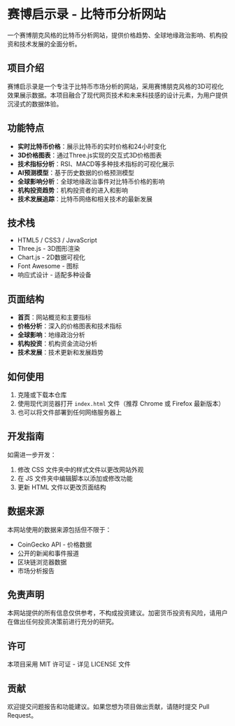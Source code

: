 # 赛博启示录 - 比特币分析网站

一个赛博朋克风格的比特币分析网站，提供价格趋势、全球地缘政治影响、机构投资和技术发展的全面分析。

## 项目介绍

赛博启示录是一个专注于比特币市场分析的网站，采用赛博朋克风格的3D可视化效果展示数据。本项目融合了现代网页技术和未来科技感的设计元素，为用户提供沉浸式的数据体验。

## 功能特点

- **实时比特币价格**：展示比特币的实时价格和24小时变化
- **3D价格图表**：通过Three.js实现的交互式3D价格图表
- **技术指标分析**：RSI、MACD等多种技术指标的可视化展示
- **AI预测模型**：基于历史数据的价格预测模型
- **全球影响分析**：全球地缘政治事件对比特币价格的影响
- **机构投资趋势**：机构投资者的进入和影响
- **技术发展追踪**：比特币网络和相关技术的最新发展

## 技术栈

- HTML5 / CSS3 / JavaScript
- Three.js - 3D图形渲染
- Chart.js - 2D数据可视化
- Font Awesome - 图标
- 响应式设计 - 适配多种设备

## 页面结构

- **首页**：网站概览和主要指标
- **价格分析**：深入的价格图表和技术指标
- **全球影响**：地缘政治分析
- **机构投资**：机构资金流动分析
- **技术发展**：技术更新和发展趋势

## 如何使用

1. 克隆或下载本仓库
2. 使用现代浏览器打开 `index.html` 文件（推荐 Chrome 或 Firefox 最新版本）
3. 也可以将文件部署到任何网络服务器上

## 开发指南

如需进一步开发：

1. 修改 CSS 文件夹中的样式文件以更改网站外观
2. 在 JS 文件夹中编辑脚本以添加或修改功能
3. 更新 HTML 文件以更改页面结构

## 数据来源

本网站使用的数据来源包括但不限于：

- CoinGecko API - 价格数据
- 公开的新闻和事件报道
- 区块链浏览器数据
- 市场分析报告

## 免责声明

本网站提供的所有信息仅供参考，不构成投资建议。加密货币投资有风险，请用户在做出任何投资决策前进行充分的研究。

## 许可

本项目采用 MIT 许可证 - 详见 LICENSE 文件

## 贡献

欢迎提交问题报告和功能建议。如果您想为项目做出贡献，请随时提交 Pull Request。 